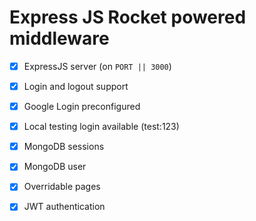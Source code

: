 # Express JS Rocket powered middleware

  - [x] ExpressJS server (on `PORT || 3000`)
  - [x] Login and logout support
  - [x] Google Login preconfigured
  - [x] Local testing login available (test:123)
  - [x] MongoDB sessions
  - [x] MongoDB user 
  - [x] Overridable pages
  - [x] JWT authentication
  
  
